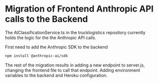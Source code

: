 # Migration of Frontend Anthropic API calls to the Backend

The AIClassificationService.ts in the trucklogistics repository currently holds the logic for the the Anthropic API calls.

First need to add the Anthropic SDK to the backend

```bash
npm install @anthropic-ai/sdk
```

The rest of the migration results in adding a new endpoint to server.js, changing the frontend file to call that endpoint. Adding environment variables to the backend and Heroku configuration.
